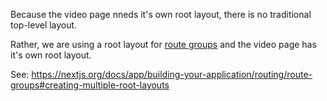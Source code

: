 Because the video page nneds it's own root layout, there is no traditional top-level layout.

Rather, we are using a root layout for [route groups](https://nextjs.org/docs/app/building-your-application/routing/route-groups) and the video page has it's own root layout.

See: https://nextjs.org/docs/app/building-your-application/routing/route-groups#creating-multiple-root-layouts
